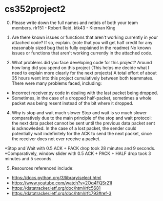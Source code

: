 # cs352project2

0. Please write down the full names and netids of both your team members.
rlr151 - Robert Reid, ktk43 - Kiernan King

1. Are there known issues or functions that aren't working currently in your attached code? If so, explain. (note that you will get half credit for any reasonably sized bug that is fully explained in the readme)
No known issues or functions that aren't working currently in the attached code.

3. What problems did you face developing code for this project? Around how long did you spend on this project (This helps me decide what I need to explain more clearly for the next projects)
A total effort of about 35 hours went into this project cumulatively between both teammates. 
There were many problems faced, including:
- Incorrect receiver.py code in dealing with the last packet being dropped.
- Sometimes, in the case of a dropped half-packet, sometimes a whole packet was being resent instead of the bit where it dropped.

4. Why is stop and wait much slower
Stop and wait is so much slower comparatively due to the main principle of the stop and wait protocol: the next data packet cannot be sent until the previous data packet sent is acknowleded. In the case of a lost packet, the sender could potentially wait indefinitely for the ACK to send the next packet, since the receiver does not ever receive a packet. 

*Stop and Wait with 0.5 ACK + PACK drop took 28 minutes and 9 seconds.
*Comparatively, window slider with 0.5 ACK + PACK + HALF drop took 3 minutes and 5 seconds.

5. Resources referenced include:
- https://docs.python.org/3/library/select.html
- https://www.youtube.com/watch?v=2Oq4FQSr21I
- https://datatracker.ietf.org/doc/html/rfc5681
- https://datatracker.ietf.org/doc/html/rfc793#ref-3
